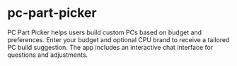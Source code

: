 # pc-part-picker
PC Part Picker helps users build custom PCs based on budget and preferences. Enter your budget and optional CPU brand to receive a tailored PC build suggestion. The app includes an interactive chat interface for questions and adjustments.
